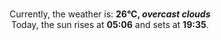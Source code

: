 <p  align="center"><br/>Currently, the weather is: <b> 26°C, <i>overcast clouds</i></b></br>Today, the sun rises at <b>05:06</b> and sets at <b>19:35</b>.</p>